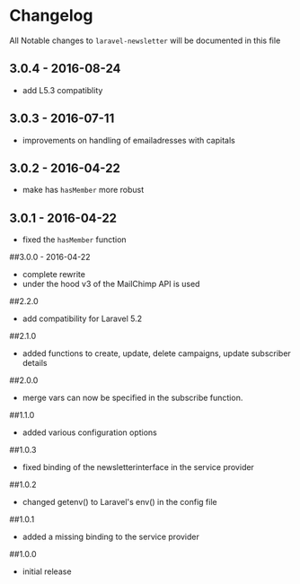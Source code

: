 # Changelog

All Notable changes to `laravel-newsletter` will be documented in this file

## 3.0.4 - 2016-08-24

- add L5.3 compatiblity 

## 3.0.3 - 2016-07-11
- improvements on handling of emailadresses with capitals

## 3.0.2 - 2016-04-22
- make has `hasMember` more robust

## 3.0.1 - 2016-04-22
- fixed the `hasMember` function

##3.0.0 - 2016-04-22
- complete rewrite
- under the hood v3 of the MailChimp API is used

##2.2.0
- add compatibility for Laravel 5.2

##2.1.0
- added functions to create, update, delete campaigns, update subscriber details

##2.0.0
- merge vars can now be specified in the subscribe function.

##1.1.0
- added various configuration options

##1.0.3
- fixed binding of the newsletterinterface in the service provider

##1.0.2
- changed getenv() to Laravel's env() in the config file

##1.0.1
- added a missing binding to the service provider

##1.0.0

- initial release

